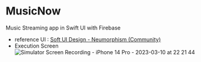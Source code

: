 # MusicNow
Music Streaming app in Swift UI with Firebase
- reference UI : [Soft UI Design - Neumorphism (Community)](https://www.figma.com/community/file/1069320791444977100)
- Execution Screen
![Simulator Screen Recording - iPhone 14 Pro - 2023-03-10 at 22 21 44](https://user-images.githubusercontent.com/119280160/224334291-3ffbc8d1-b187-4d14-b3c0-1eb0f06c7280.gif)
